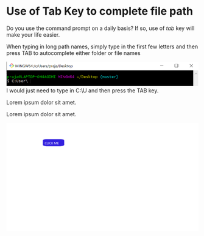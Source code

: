 # Use of Tab Key to complete file path

Do you use the command prompt on a daily basis? If so, use of *tab* key will make your life easier.

When typing in long path names, simply type in the first few letters and then press TAB to autocomplete either folder or file names

![See image](https://github.com/prajaktavpendse/projectpractice/blob/master/Images/Use_of_tab_key.PNG)
I would just need to type in C:\U and then press the TAB key.

Lorem ipsum dolor sit amet.

Lorem ipsum dolor sit amet.

[![button](https://github.com/prajaktavpendse/projectpractice/blob/master/Images/clickme.png)](https://mattermost.com)